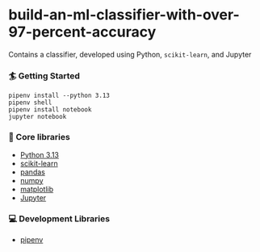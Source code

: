 # build-an-ml-classifier-with-over-97-percent-accuracy
Contains a classifier, developed using Python, `scikit-learn`, and Jupyter

### 🏄 Getting Started
```
pipenv install --python 3.13
pipenv shell
pipenv install notebook
jupyter notebook
```

### 🔧 Core libraries
- [Python 3.13](https://www.python.org/)
- [scikit-learn](https://scikit-learn.org/stable/)
- [pandas](https://pandas.pydata.org/)
- [numpy](https://numpy.org/)
- [matplotlib](https://matplotlib.org/)
- [Jupyter](https://jupyter.org/)

### 💻 Development Libraries
- [pipenv](https://pipenv.pypa.io/en/latest/)
